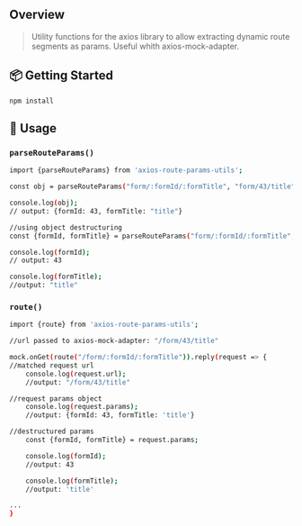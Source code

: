 ## Overview
> Utility functions for the axios library to allow extracting dynamic route segments as params.  Useful whith axios-mock-adapter.

## 📦 Getting Started

```
npm install
```

## 🚀 Usage

### `parseRouteParams()`
```sh
import {parseRouteParams} from 'axios-route-params-utils';

const obj = parseRouteParams("form/:formId/:formTitle", "form/43/title");

console.log(obj);
// output: {formId: 43, formTitle: "title"}

//using object destructuring
const {formId, formTitle} = parseRouteParams("form/:formId/:formTitle", "form/43/title");

console.log(formId);
// output: 43

console.log(formTitle);
//output: "title"
```


### `route()`
```sh
import {route} from 'axios-route-params-utils';

//url passed to axios-mock-adapter: "/form/43/title"

mock.onGet(route("/form/:formId/:formTitle")).reply(request => {
//matched request url
    console.log(request.url);
    //output: "/form/43/title"

//request params object
    console.log(request.params);
    //output: {formId: 43, formTitle: 'title'}

//destructured params
    const {formId, formTitle} = request.params;

    console.log(formId); 
    //output: 43

    console.log(formTitle); 
    //output: 'title'

...
}

```
